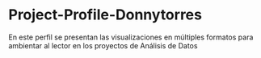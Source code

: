 # Project-Profile-Donnytorres
En este perfil se presentan las visualizaciones en múltiples formatos para ambientar al lector en los proyectos de Análisis de Datos  
